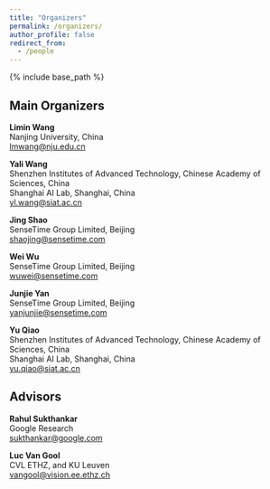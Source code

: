 ```yaml
---
title: "Organizers"
permalink: /organizers/
author_profile: false
redirect_from:
  - /people
---
```


{% include base_path %}

## Main Organizers

**Limin Wang**<br>
Nanjing University, China<br>
[lmwang@nju.edu.cn](mailto:lmwang@nju.edu.cn)

**Yali Wang**<br>
Shenzhen Institutes of Advanced Technology, Chinese Academy of Sciences, China<br>
Shanghai AI Lab, Shanghai, China<br>
[yl.wang@siat.ac.cn](mailto:yl.wang@siat.ac.cn)

**Jing Shao**<br>
SenseTime Group Limited, Beijing<br>
[shaojing@sensetime.com](mailto:shaojing@sensetime.com)

**Wei Wu**<br>
SenseTime Group Limited, Beijing<br>
[wuwei@sensetime.com](mailto:wuwei@sensetime.com)

**Junjie Yan**<br>
SenseTime Group Limited, Beijing<br>
[yanjunjie@sensetime.com](mailto:yanjunjie@sensetime.com)

**Yu Qiao**<br>
Shenzhen Institutes of Advanced Technology, Chinese Academy of Sciences, China<br>
Shanghai AI Lab, Shanghai, China<br>
[yu.qiao@siat.ac.cn](mailto:yu.qiao@siat.ac.cn)

## Advisors

**Rahul Sukthankar**<br>
Google Research<br>
[sukthankar@google.com](sukthankar@google.com)

**Luc Van Gool**<br>
CVL ETHZ, and KU Leuven<br>
[vangool@vision.ee.ethz.ch](vangool@vision.ee.ethz.ch)
